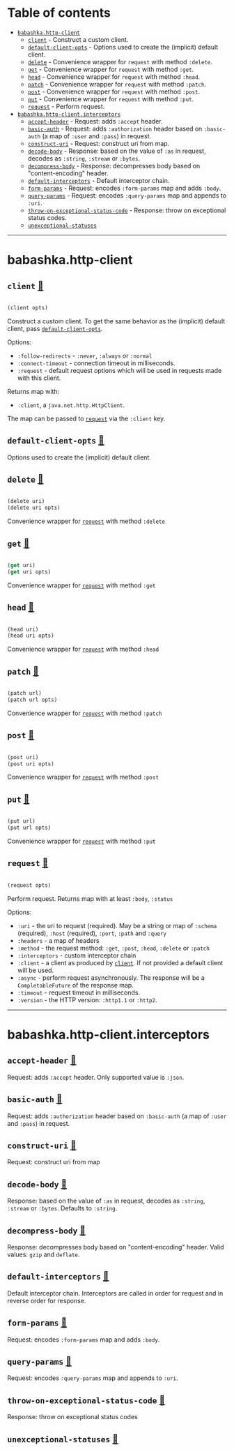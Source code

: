 # Table of contents
-  [`babashka.http-client`](#babashka.http-client) 
    -  [`client`](#babashka.http-client/client) - Construct a custom client.
    -  [`default-client-opts`](#babashka.http-client/default-client-opts) - Options used to create the (implicit) default client.
    -  [`delete`](#babashka.http-client/delete) - Convenience wrapper for <code>request</code> with method <code>:delete</code>.
    -  [`get`](#babashka.http-client/get) - Convenience wrapper for <code>request</code> with method <code>:get</code>.
    -  [`head`](#babashka.http-client/head) - Convenience wrapper for <code>request</code> with method <code>:head</code>.
    -  [`patch`](#babashka.http-client/patch) - Convenience wrapper for <code>request</code> with method <code>:patch</code>.
    -  [`post`](#babashka.http-client/post) - Convenience wrapper for <code>request</code> with method <code>:post</code>.
    -  [`put`](#babashka.http-client/put) - Convenience wrapper for <code>request</code> with method <code>:put</code>.
    -  [`request`](#babashka.http-client/request) - Perform request.
-  [`babashka.http-client.interceptors`](#babashka.http-client.interceptors) 
    -  [`accept-header`](#babashka.http-client.interceptors/accept-header) - Request: adds <code>:accept</code> header.
    -  [`basic-auth`](#babashka.http-client.interceptors/basic-auth) - Request: adds <code>:authorization</code> header based on <code>:basic-auth</code> (a map of <code>:user</code> and <code>:pass</code>) in request.
    -  [`construct-uri`](#babashka.http-client.interceptors/construct-uri) - Request: construct uri from map.
    -  [`decode-body`](#babashka.http-client.interceptors/decode-body) - Response: based on the value of <code>:as</code> in request, decodes as <code>:string</code>, <code>:stream</code> or <code>:bytes</code>.
    -  [`decompress-body`](#babashka.http-client.interceptors/decompress-body) - Response: decompresses body based on "content-encoding" header.
    -  [`default-interceptors`](#babashka.http-client.interceptors/default-interceptors) - Default interceptor chain.
    -  [`form-params`](#babashka.http-client.interceptors/form-params) - Request: encodes <code>:form-params</code> map and adds <code>:body</code>.
    -  [`query-params`](#babashka.http-client.interceptors/query-params) - Request: encodes <code>:query-params</code> map and appends to <code>:uri</code>.
    -  [`throw-on-exceptional-status-code`](#babashka.http-client.interceptors/throw-on-exceptional-status-code) - Response: throw on exceptional status codes.
    -  [`unexceptional-statuses`](#babashka.http-client.interceptors/unexceptional-statuses)

-----
# <a name="babashka.http-client">babashka.http-client</a>






## <a name="babashka.http-client/client">`client`</a> [📃](https://github.com/babashka/http-client/blob/main/src/babashka/http_client.clj#L9-L24)
<a name="babashka.http-client/client"></a>
``` clojure

(client opts)
```


Construct a custom client. To get the same behavior as the (implicit) default client, pass [`default-client-opts`](#babashka.http-client/default-client-opts).

  Options:
  * `:follow-redirects` - `:never`, `:always` or `:normal`
  * `:connect-timeout` - connection timeout in milliseconds.
  * `:request` - default request options which will be used in requests made with this client.

  Returns map with:

  * `:client`, a `java.net.http.HttpClient`.

  The map can be passed to [`request`](#babashka.http-client/request) via the `:client` key.
  

## <a name="babashka.http-client/default-client-opts">`default-client-opts`</a> [📃](https://github.com/babashka/http-client/blob/main/src/babashka/http_client.clj#L5-L7)
<a name="babashka.http-client/default-client-opts"></a>

Options used to create the (implicit) default client.

## <a name="babashka.http-client/delete">`delete`</a> [📃](https://github.com/babashka/http-client/blob/main/src/babashka/http_client.clj#L51-L56)
<a name="babashka.http-client/delete"></a>
``` clojure

(delete uri)
(delete uri opts)
```


Convenience wrapper for [`request`](#babashka.http-client/request) with method `:delete`

## <a name="babashka.http-client/get">`get`</a> [📃](https://github.com/babashka/http-client/blob/main/src/babashka/http_client.clj#L44-L49)
<a name="babashka.http-client/get"></a>
``` clojure

(get uri)
(get uri opts)
```


Convenience wrapper for [`request`](#babashka.http-client/request) with method `:get`

## <a name="babashka.http-client/head">`head`</a> [📃](https://github.com/babashka/http-client/blob/main/src/babashka/http_client.clj#L58-L63)
<a name="babashka.http-client/head"></a>
``` clojure

(head uri)
(head uri opts)
```


Convenience wrapper for [`request`](#babashka.http-client/request) with method `:head`

## <a name="babashka.http-client/patch">`patch`</a> [📃](https://github.com/babashka/http-client/blob/main/src/babashka/http_client.clj#L72-L79)
<a name="babashka.http-client/patch"></a>
``` clojure

(patch url)
(patch url opts)
```


Convenience wrapper for [`request`](#babashka.http-client/request) with method `:patch`

## <a name="babashka.http-client/post">`post`</a> [📃](https://github.com/babashka/http-client/blob/main/src/babashka/http_client.clj#L65-L70)
<a name="babashka.http-client/post"></a>
``` clojure

(post uri)
(post uri opts)
```


Convenience wrapper for [`request`](#babashka.http-client/request) with method `:post`

## <a name="babashka.http-client/put">`put`</a> [📃](https://github.com/babashka/http-client/blob/main/src/babashka/http_client.clj#L72-L79)
<a name="babashka.http-client/put"></a>
``` clojure

(put url)
(put url opts)
```


Convenience wrapper for [`request`](#babashka.http-client/request) with method `:put`

## <a name="babashka.http-client/request">`request`</a> [📃](https://github.com/babashka/http-client/blob/main/src/babashka/http_client.clj#L26-L42)
<a name="babashka.http-client/request"></a>
``` clojure

(request opts)
```


Perform request. Returns map with at least `:body`, `:status`

  Options:

  * `:uri` - the uri to request (required).
     May be a string or map of `:schema` (required), `:host` (required), `:port`, `:path` and `:query`
  * `:headers` - a map of headers
  * `:method` - the request method: `:get`, `:post`, `:head`, `:delete` or `:patch`
  * `:interceptors` - custom interceptor chain
  * `:client` - a client as produced by [`client`](#babashka.http-client/client). If not provided a default client will be used.
  * `:async` - perform request asynchronously. The response will be a `CompletableFuture` of the response map.
  * `:timeout` - request timeout in milliseconds.
  * `:version` - the HTTP version: `:http1.1` or `:http2`.
  

-----
# <a name="babashka.http-client.interceptors">babashka.http-client.interceptors</a>






## <a name="babashka.http-client.interceptors/accept-header">`accept-header`</a> [📃](https://github.com/babashka/http-client/blob/main/src/babashka/http_client/interceptors.clj#L71-L83)
<a name="babashka.http-client.interceptors/accept-header"></a>

Request: adds `:accept` header. Only supported value is `:json`.

## <a name="babashka.http-client.interceptors/basic-auth">`basic-auth`</a> [📃](https://github.com/babashka/http-client/blob/main/src/babashka/http_client/interceptors.clj#L58-L69)
<a name="babashka.http-client.interceptors/basic-auth"></a>

Request: adds `:authorization` header based on `:basic-auth` (a map
  of `:user` and `:pass`) in request.

## <a name="babashka.http-client.interceptors/construct-uri">`construct-uri`</a> [📃](https://github.com/babashka/http-client/blob/main/src/babashka/http_client/interceptors.clj#L172-L187)
<a name="babashka.http-client.interceptors/construct-uri"></a>

Request: construct uri from map

## <a name="babashka.http-client.interceptors/decode-body">`decode-body`</a> [📃](https://github.com/babashka/http-client/blob/main/src/babashka/http_client/interceptors.clj#L160-L170)
<a name="babashka.http-client.interceptors/decode-body"></a>

Response: based on the value of `:as` in request, decodes as `:string`, `:stream` or `:bytes`. Defaults to `:string`.

## <a name="babashka.http-client.interceptors/decompress-body">`decompress-body`</a> [📃](https://github.com/babashka/http-client/blob/main/src/babashka/http_client/interceptors.clj#L147-L153)
<a name="babashka.http-client.interceptors/decompress-body"></a>

Response: decompresses body based on  "content-encoding" header. Valid values: `gzip` and `deflate`.

## <a name="babashka.http-client.interceptors/default-interceptors">`default-interceptors`</a> [📃](https://github.com/babashka/http-client/blob/main/src/babashka/http_client/interceptors.clj#L202-L211)
<a name="babashka.http-client.interceptors/default-interceptors"></a>

Default interceptor chain. Interceptors are called in order for request and in reverse order for response.

## <a name="babashka.http-client.interceptors/form-params">`form-params`</a> [📃](https://github.com/babashka/http-client/blob/main/src/babashka/http_client/interceptors.clj#L93-L103)
<a name="babashka.http-client.interceptors/form-params"></a>

Request: encodes `:form-params` map and adds `:body`.

## <a name="babashka.http-client.interceptors/query-params">`query-params`</a> [📃](https://github.com/babashka/http-client/blob/main/src/babashka/http_client/interceptors.clj#L85-L91)
<a name="babashka.http-client.interceptors/query-params"></a>

Request: encodes `:query-params` map and appends to `:uri`.

## <a name="babashka.http-client.interceptors/throw-on-exceptional-status-code">`throw-on-exceptional-status-code`</a> [📃](https://github.com/babashka/http-client/blob/main/src/babashka/http_client/interceptors.clj#L192-L200)
<a name="babashka.http-client.interceptors/throw-on-exceptional-status-code"></a>

Response: throw on exceptional status codes

## <a name="babashka.http-client.interceptors/unexceptional-statuses">`unexceptional-statuses`</a> [📃](https://github.com/babashka/http-client/blob/main/src/babashka/http_client/interceptors.clj#L189-L190)
<a name="babashka.http-client.interceptors/unexceptional-statuses"></a>

